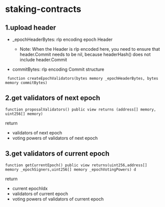 # staking-contracts


## 1.upload header

- _epochHeaderBytes:  rlp encoding epoch Header
  - Note: When the Header is rlp encoded here, you need to ensure that header.Commit needs to be nil, because headerHash() does not include header.Commit

- commitBytes: rlp encoding Commit structure

```
 function createEpochValidators(bytes memory _epochHeaderBytes, bytes memory commitBytes)
```

## 2.get validators of next epoch

```
function proposalValidators() public view returns (address[] memory, uint256[] memory) 
```
return
- validators of next epoch
- voting powers of validators of next epoch

## 3.get validators of current epoch

```
function getCurrentEpoch() public view returns(uint256,address[] memory _epochSigners,uint256[] memory _epochVotingPowers) d
```
return
- current epochIdx
- validators of current epoch
- voting powers of validators of current epoch
